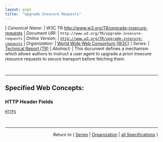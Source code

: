 ```yaml
---
layout: page
title:  "Upgrade Insecure Requests"
---
```


| *Canonical Name:* | W3C TR http://www.w3.org/TR/upgrade-insecure-requests
| *Document URI:* | `http://www.w3.org/TR/upgrade-insecure-requests`
| *Online Version:* | [`http://www.w3.org/TR/upgrade-insecure-requests`](http://www.w3.org/TR/upgrade-insecure-requests)
| *Organization:* | [World Wide Web Consortium (W3C)](..  "List of specification series by this organization")
| *Series:* | [Technical Report (TR)](.  "List of specifications in this series")
| *Abstract:* | This document defines a mechanism which allows authors to instruct a user agent to upgrade a priori insecure resource requests to secure transport before fetching them.

<br/>
<hr/>

## Specified Web Concepts:

### HTTP Header Fields

[`HTTPS`](/concepts/http-header/HTTPS "The HTTPS HTTP request header field sends a signal to the server expressing the client’s preference for an encrypted and authenticated response, and that it can successfully handle the upgrade-insecure-requests directive in order to make that preference as seamless as possible to provide.")



<br/>
<hr/>

<p style="text-align: right">Return to ( <a href="./">Series</a> | <a href="../">Organization</a> | <a href="../../">all Specifications</a> )</p>